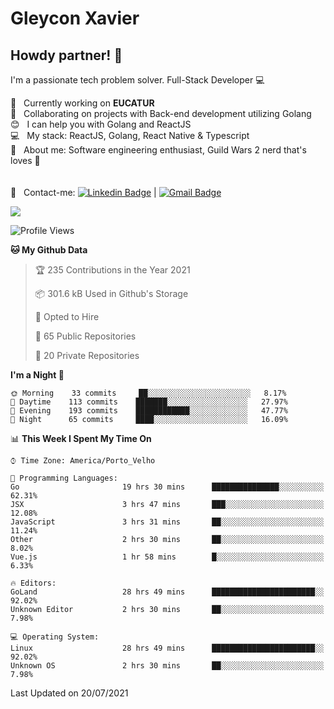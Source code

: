 # Gleycon Xavier

## Howdy partner! 👋

I'm a passionate tech problem solver.
Full-Stack Developer :computer:

 :rocket:  &nbsp; Currently working on **EUCATUR**
 <br/> :purple_heart: &nbsp; Collaborating on projects with Back-end development utilizing Golang
 <br/> :blush: &nbsp; I can help you with Golang and ReactJS
 <br/> :computer: &nbsp; My stack: ReactJS, Golang, React Native & Typescript
 <br/> 💬  &nbsp; About me: Software engineering enthusiast, Guild Wars 2 nerd that's loves :apple:
 <br/>
 <br/>
 <br/> :email: &nbsp; Contact-me: [![Linkedin Badge](https://img.shields.io/badge/-GleyconXavier-blue?style=flat-square&logo=Linkedin&logoColor=white&link=https://www.linkedin.com/in/gleyconxavier/)](https://www.linkedin.com/in/gleyconxavier/) 
| 
[![Gmail Badge](https://img.shields.io/badge/-gleyconxcarlos@gmail.com-c14438?style=flat-square&logo=Gmail&logoColor=white&link=mailto:gleyconxcarlos@gmail.com)](mailto:gleyconxcarlos@gmail.com)

![](https://komarev.com/ghpvc/?username=gleyconxavier)

<!--START_SECTION:waka-->
![Profile Views](http://img.shields.io/badge/Profile%20Views-0-blue)

**🐱 My Github Data** 

> 🏆 235 Contributions in the Year 2021
 > 
> 📦 301.6 kB Used in Github's Storage 
 > 
> 💼 Opted to Hire
 > 
> 📜 65 Public Repositories 
 > 
> 🔑 20 Private Repositories  
 > 
**I'm a Night 🦉** 

```text
🌞 Morning    33 commits     ██░░░░░░░░░░░░░░░░░░░░░░░   8.17% 
🌆 Daytime    113 commits    ███████░░░░░░░░░░░░░░░░░░   27.97% 
🌃 Evening    193 commits    ████████████░░░░░░░░░░░░░   47.77% 
🌙 Night      65 commits     ████░░░░░░░░░░░░░░░░░░░░░   16.09%

```


📊 **This Week I Spent My Time On** 

```text
⌚︎ Time Zone: America/Porto_Velho

💬 Programming Languages: 
Go                       19 hrs 30 mins      ███████████████░░░░░░░░░░   62.31% 
JSX                      3 hrs 47 mins       ███░░░░░░░░░░░░░░░░░░░░░░   12.08% 
JavaScript               3 hrs 31 mins       ██░░░░░░░░░░░░░░░░░░░░░░░   11.24% 
Other                    2 hrs 30 mins       ██░░░░░░░░░░░░░░░░░░░░░░░   8.02% 
Vue.js                   1 hr 58 mins        █░░░░░░░░░░░░░░░░░░░░░░░░   6.33%

🔥 Editors: 
GoLand                   28 hrs 49 mins      ███████████████████████░░   92.02% 
Unknown Editor           2 hrs 30 mins       ██░░░░░░░░░░░░░░░░░░░░░░░   7.98%

💻 Operating System: 
Linux                    28 hrs 49 mins      ███████████████████████░░   92.02% 
Unknown OS               2 hrs 30 mins       ██░░░░░░░░░░░░░░░░░░░░░░░   7.98%

```


 Last Updated on 20/07/2021
<!--END_SECTION:waka-->

